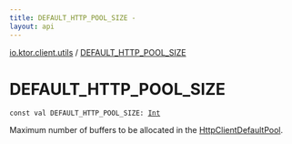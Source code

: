 ```yaml
---
title: DEFAULT_HTTP_POOL_SIZE - 
layout: api
---
```


<div class='api-docs-breadcrumbs'><a href="index.html">io.ktor.client.utils</a> / <a href="./-d-e-f-a-u-l-t_-h-t-t-p_-p-o-o-l_-s-i-z-e.html">DEFAULT_HTTP_POOL_SIZE</a></div>

# DEFAULT_HTTP_POOL_SIZE

<div class="signature"><code><span class="keyword">const</span> <span class="keyword">val </span><span class="identifier">DEFAULT_HTTP_POOL_SIZE</span><span class="symbol">: </span><a href="https://kotlinlang.org/api/latest/jvm/stdlib/kotlin/-int/index.html"><span class="identifier">Int</span></a></code></div>

Maximum number of buffers to be allocated in the <a href="-http-client-default-pool.html">HttpClientDefaultPool</a>.


